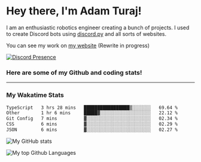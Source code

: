 # Hey there, I'm Adam Turaj!

I am an enthusiastic robotics engineer creating a bunch of projects. I used to create Discord bots using [discord.py](https://github.com/Rapptz/discord.py) and all sorts of websites.

You can see my work on [my website](https://adamturaj.com) (Rewrite in progress)

[![Discord Presence](https://lanyard.cnrad.dev/api/374147012599218176)](https://discord.com/users/374147012599218176)

### Here are some of my Github and coding stats!

---
### My Wakatime Stats
<!--START_SECTION:waka-->

```txt
TypeScript   3 hrs 28 mins   █████████████████▒░░░░░░░   69.64 %
Other        1 hr 6 mins     █████▓░░░░░░░░░░░░░░░░░░░   22.12 %
Git Config   7 mins          ▓░░░░░░░░░░░░░░░░░░░░░░░░   02.34 %
CSS          6 mins          ▓░░░░░░░░░░░░░░░░░░░░░░░░   02.29 %
JSON         6 mins          ▓░░░░░░░░░░░░░░░░░░░░░░░░   02.27 %
```

<!--END_SECTION:waka-->

![My GitHub stats](https://github-readme-stats.vercel.app/api?username=AdamTuraj&count_private=true&theme=dark)

![My top Github Languages](https://github-readme-stats.vercel.app/api/top-langs/?username=AdamTuraj&layout=compact&count_private=true&theme=dark)

